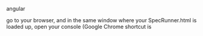 angular


go to your browser, and in the same window where your SpecRunner.html is loaded up, open your console (Google Chrome shortcut is




